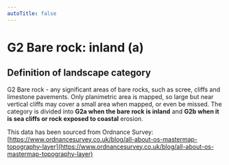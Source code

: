 ```yaml
---
autoTitle: false
---
```


# G2 Bare rock: inland (a) 

## Definition of landscape category

G2 Bare rock - any significant areas of bare rocks, such as scree, cliffs and limestone pavements. Only planimetric area is mapped, so large but near vertical cliffs may cover a small area when mapped, or even be missed. The category is divided into **G2a when the bare rock is inland** and **G2b when it is sea cliffs or rock exposed to coastal** erosion.

This data has been sourced from Ordnance Survey: [https://www.ordnancesurvey.co.uk/blog/all-about-os-mastermap-topography-layer](https://www.ordnancesurvey.co.uk/blog/all-about-os-mastermap-topography-layer)